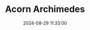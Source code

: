 ---
layout: post
title: Acorn Archimedes
summary: 
date: '2024-08-29 11:33:00'
tags: [Acorn, Acorn Archimedes, Computers]
---